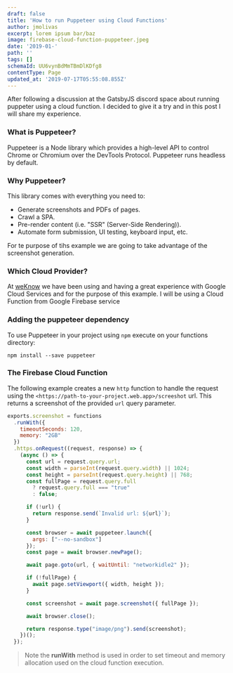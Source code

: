 ```yaml
---
draft: false
title: 'How to run Puppeteer using Cloud Functions'
author: jmolivas
excerpt: lorem ipsum bar/baz
image: firebase-cloud-function-puppeteer.jpeg
date: '2019-01-'
path: ''
tags: []
schemaId: UU6vynBdMmTBmDlKDfg8
contentType: Page
updated_at: '2019-07-17T05:55:08.855Z'
---
```


After following a discussion at the GatsbyJS discord space about running puppeter using a cloud function. I decided to give it a try and in this post I will share my experience.

### What is Puppeteer?

Puppeteer is a Node library which provides a high-level API to control Chrome or Chromium over the DevTools Protocol. Puppeteer runs headless by default.

### Why Puppeteer?

This library comes with everything you need to:

* Generate screenshots and PDFs of pages.
* Crawl a SPA.
* Pre-render content (i.e. "SSR" (Server-Side Rendering)).
* Automate form submission, UI testing, keyboard input, etc.

For te purpose of tihs example we are going to take advantage of the screenshot generation.

### Which Cloud Provider?

At [weKnow](https://weknowinc.com/) we have been using and having a great experience with Google Cloud Services and for the purpose of this example. I will be using a Cloud Function from Google Firebase service

### Adding the puppeteer dependency

To use Puppeteer in your project using `npm` execute on your functions directory:

```
npm install --save puppeteer

```

### The Firebase Cloud Function

The following example creates a new `http` function to handle the request using the `<https://path-to-your-project.web.app>/screeshot` url. This returns a screenshot of the provided `url` query parameter.

``` javascript
exports.screenshot = functions
  .runWith({
    timeoutSeconds: 120,
    memory: "2GB"
  })
  .https.onRequest((request, response) => {
    (async () => {
      const url = request.query.url;
      const width = parseInt(request.query.width) || 1024;
      const height = parseInt(request.query.height) || 768;
      const fullPage = request.query.full
        ? request.query.full === "true"
        : false;

      if (!url) {
        return response.send(`Invalid url: ${url}`);
      }

      const browser = await puppeteer.launch({
        args: ["--no-sandbox"]
      });
      const page = await browser.newPage();

      await page.goto(url, { waitUntil: "networkidle2" });

      if (!fullPage) {
        await page.setViewport({ width, height });
      }

      const screenshot = await page.screenshot({ fullPage });

      await browser.close();

      return response.type("image/png").send(screenshot);
    })();
  });

```

> Note the **runWith** method is used in order to set timeout and memory allocation used on the cloud function execution.
